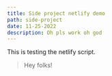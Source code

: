 ```yaml
---
title: Side project netlify demo
path: side-project
date: 11-25-2022
description: Oh pls work oh god
---
```


This is testing the netlify script.

> Hey folks!
